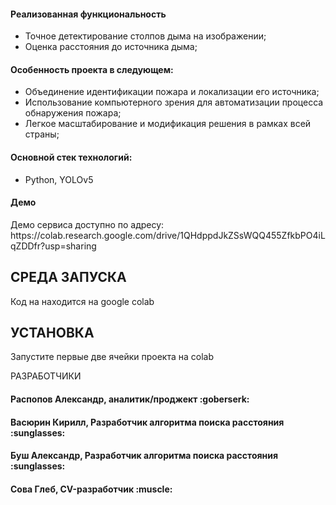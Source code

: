 <h4>Реализованная функциональность</h4>
<ul>
    <li>Точное детектирование столпов дыма на изображении;</li>
    <li>Оценка расстояния до источника дыма;</li>
</ul> 
<h4>Особенность проекта в следующем:</h4>
<ul>
 <li>Объединение идентификации пожара и локализации его источника;</li>
 <li>Использование компьютерного зрения для автоматизации процесса обнаружения пожара;</li>
 <li>Легкое масштабирование и модификация решения в рамках всей страны;</li>  
 </ul>
<h4>Основной стек технологий:</h4>
<ul>
    <li>Python, YOLOv5</li>
 </ul>
<h4>Демо</h4>
<p>Демо сервиса доступно по адресу: https://colab.research.google.com/drive/1QHdppdJkZSsWQQ455ZfkbPO4iLqZDDfr?usp=sharing </p>


СРЕДА ЗАПУСКА
------------
Код на находится на google colab


УСТАНОВКА
------------
Запустите первые две ячейки проекта на colab

РАЗРАБОТЧИКИ

<h4>Распопов Александр,  аналитик/проджект :goberserk: </h4>

<h4>Васюрин Кирилл, Разработчик алгоритма поиска расстояния :sunglasses: </h4>

<h4>Буш Александр, Разработчик алгоритма поиска расстояния :sunglasses: </h4>

<h4>Сова Глеб, CV-разработчик :muscle: </h4>
